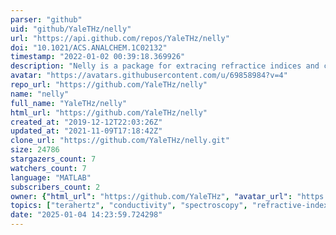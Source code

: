 ```yaml
---
parser: "github"
uid: "github/YaleTHz/nelly"
url: "https://api.github.com/repos/YaleTHz/nelly"
doi: "10.1021/ACS.ANALCHEM.1C02132"
timestamp: "2022-01-02 00:39:18.369926"
description: "Nelly is a package for extracing refractice indices and conductivities from time-domain terahertz spectroscopy data"
avatar: "https://avatars.githubusercontent.com/u/69858984?v=4"
repo_url: "https://github.com/YaleTHz/nelly"
name: "nelly"
full_name: "YaleTHz/nelly"
html_url: "https://github.com/YaleTHz/nelly"
created_at: "2019-12-12T22:03:26Z"
updated_at: "2021-11-09T17:18:42Z"
clone_url: "https://github.com/YaleTHz/nelly.git"
size: 24786
stargazers_count: 7
watchers_count: 7
language: "MATLAB"
subscribers_count: 2
owner: {"html_url": "https://github.com/YaleTHz", "avatar_url": "https://avatars.githubusercontent.com/u/69858984?v=4", "login": "YaleTHz", "type": "User"}
topics: ["terahertz", "conductivity", "spectroscopy", "refractive-index"]
date: "2025-01-04 14:23:59.724298"
---
```


